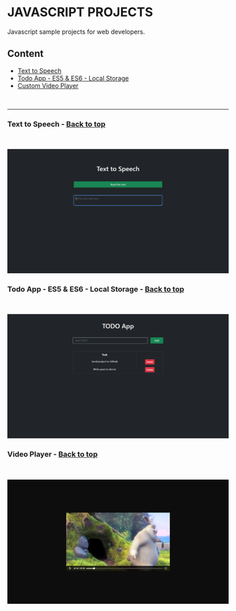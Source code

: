 # JAVASCRIPT PROJECTS

Javascript sample projects for web developers.


<a name="content"></a>

## Content

* [Text to Speech](#speech)
* [Todo App - ES5 & ES6 - Local Storage](#todo-app)
* [Custom Video Player](#video-player)

<br />
<hr />

<a name="#speech"></a>

### Text to Speech - [Back to top](#content)

<br />

![Screenshot](./screenshots/speech.png)

<a name="#todo-app"></a>

### Todo App - ES5 & ES6 - Local Storage - [Back to top](#content)

<br />

![Screenshot](./screenshots/todo-app.png)

<a name="#video-player"></a>

### Video Player - [Back to top](#content)

<br />

![Screenshot](./screenshots/video-player.png)